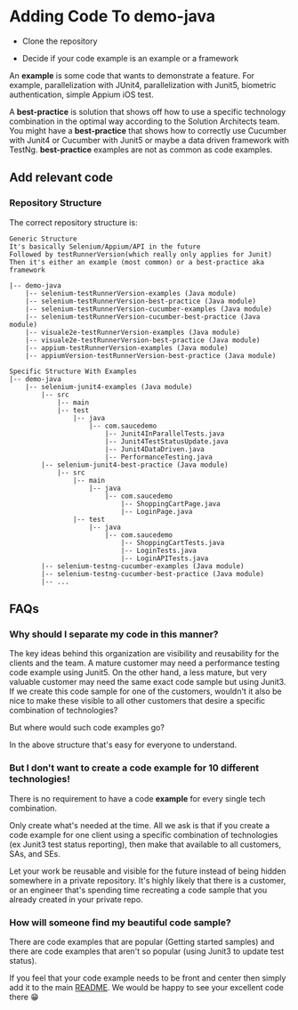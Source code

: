 # Adding Code To demo-java

* Clone the repository

* Decide if your code example is an example or a framework

An **example** is some code that wants to demonstrate a feature. 
For example, parallelization with JUnit4, parallelization with
Junit5,
biometric authentication, simple Appium iOS test.

A **best-practice** is solution that shows off
how to use a specific technology combination in the optimal way
according to the Solution Architects team. You might have a
**best-practice** that shows how to correctly use Cucumber with Junit4
or Cucumber with Junit5 or maybe a data driven framework with
TestNg.
**best-practice** examples are not as common as code examples.

## Add relevant code

### Repository Structure

The correct repository structure is:

```text
Generic Structure
It's basically Selenium/Appium/API in the future
Followed by testRunnerVersion(which really only applies for Junit)
Then it's either an example (most common) or a best-practice aka framework

|-- demo-java
    |-- selenium-testRunnerVersion-examples (Java module)
    |-- selenium-testRunnerVersion-best-practice (Java module)
    |-- selenium-testRunnerVersion-cucumber-examples (Java module)
    |-- selenium-testRunnerVersion-cucumber-best-practice (Java module)
    |-- visuale2e-testRunnerVersion-examples (Java module)
    |-- visuale2e-testRunnerVersion-best-practice (Java module)
    |-- appium-testRunnerVersion-examples (Java module)
    |-- appiumVersion-testRunnerVersion-best-practice (Java module)
```

```text
Specific Structure With Examples
|-- demo-java
    |-- selenium-junit4-examples (Java module)
        |-- src
            |-- main
            |-- test
                |-- java
                    |-- com.saucedemo
                        |-- Junit4InParallelTests.java
                        |-- Junit4TestStatusUpdate.java
                        |-- Junit4DataDriven.java
                        |-- PerformanceTesting.java
        |-- selenium-junit4-best-practice (Java module)
            |-- src
                |-- main
                    |-- java
                        |-- com.saucedemo
                            |-- ShoppingCartPage.java
                            |-- LoginPage.java
                |-- test
                    |-- java
                        |-- com.saucedemo
                            |-- ShoppingCartTests.java
                            |-- LoginTests.java
                            |-- LoginAPITests.java
        |-- selenium-testng-cucumber-examples (Java module)
        |-- selenium-testng-cucumber-best-practice (Java module)
        |-- ...
```

## FAQs

### Why should I separate my code in this manner?

The key ideas behind this organization are visibility and 
reusability for the clients and the team. A mature customer may need
a performance testing code example using Junit5. On the other
hand, a less mature, but very valuable customer may need the 
same exact code sample but using Junit3. If we create
this code sample for one of the customers, wouldn't it
also be nice to make these visible to all other customers
that desire a specific combination of technologies?

But where would such code examples go? 

In the above structure that's easy for everyone to understand.

### But I don't want to create a code example for 10 different technologies!

There is no requirement to have a code **example** for every single tech combination.

Only create what's needed at the time. 
All we ask is that if you create a code example for one client
using a specific combination of technologies (ex Junit3 test status reporting), 
then make
that available to all customers, SAs, and SEs. 

Let your work be reusable and visible for the future instead
of being hidden somewhere in a private repository. It's highly
likely that there is a customer, or an engineer that's 
spending time recreating a code sample that you already 
created in your private repo.

### How will someone find my beautiful code sample?

There are code examples that are popular 
(Getting started samples) and there are code examples that
aren't so popular (using Junit3 to update test status).

If you feel that your code example needs to be front and
center then simply add it to the main [README](README.md).
We would be happy to see your excellent code there 😁

